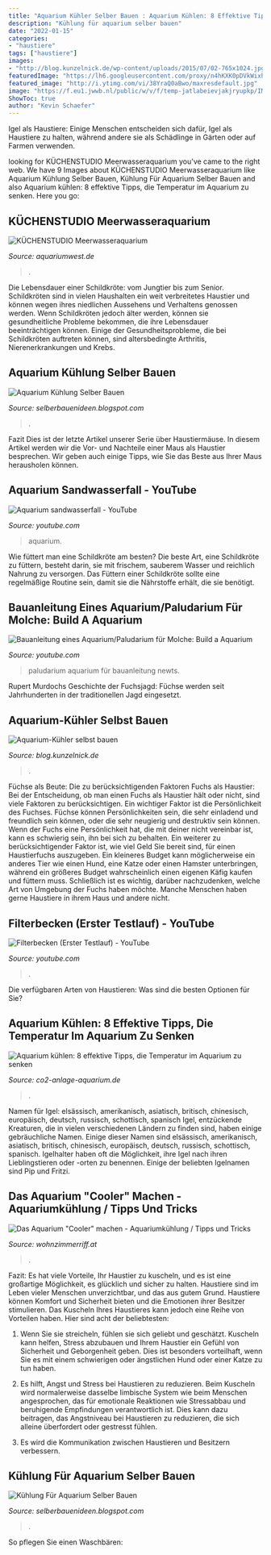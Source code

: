 ```yaml
---
title: "Aquarium Kühler Selber Bauen : Aquarium Kühlen: 8 Effektive Tipps, Die Temperatur Im Aquarium Zu Senken"
description: "Kühlung für aquarium selber bauen"
date: "2022-01-15"
categories:
- "haustiere"
tags: ["haustiere"]
images:
- "http://blog.kunzelnick.de/wp-content/uploads/2015/07/02-765x1024.jpg"
featuredImage: "https://lh6.googleusercontent.com/proxy/n4hKXK0pDVkWixhztHm1NXOkBlkbBCD0YLMW-YrtKvWtGckihhWSJ0mUpQ5wQux9GncXOPERUG5C6ArvVINATBgkHeiqOzfWUV6MKMtkww=s0-d"
featured_image: "http://i.ytimg.com/vi/38YraQ0aBwo/maxresdefault.jpg"
image: "https://f.eu1.jwwb.nl/public/w/v/f/temp-jatlabeievjakjryupkp/IMG_6472.png"
ShowToc: true
author: "Kevin Schaefer"
---
```



Igel als Haustiere: Einige Menschen entscheiden sich dafür, Igel als Haustiere zu halten, während andere sie als Schädlinge in Gärten oder auf Farmen verwenden.

	

		
looking for KÜCHENSTUDIO Meerwasseraquarium you've came to the right web. We have 9 Images about KÜCHENSTUDIO Meerwasseraquarium like Aquarium Kühlung Selber Bauen, Kühlung Für Aquarium Selber Bauen and also Aquarium kühlen: 8 effektive Tipps, die Temperatur im Aquarium zu senken. Here you go:
		
    
## KÜCHENSTUDIO Meerwasseraquarium

<img loading=lazy src="https://www.aquariumwest.de/wp-content/uploads/2015/10/aquariumwest_referenz_kuechenstudio_01.jpg" onerror="this.onerror=null;this.src='https://tse3.mm.bing.net/th?id=OIP.gKAN-XnTWMedbvi1uJ6enwHaFj&amp;pid=15.1';" alt="KÜCHENSTUDIO Meerwasseraquarium">

_Source: aquariumwest.de_

>. 

	

Die Lebensdauer einer Schildkröte: vom Jungtier bis zum Senior.
Schildkröten sind in vielen Haushalten ein weit verbreitetes Haustier und können wegen ihres niedlichen Aussehens und Verhaltens genossen werden. Wenn Schildkröten jedoch älter werden, können sie gesundheitliche Probleme bekommen, die ihre Lebensdauer beeinträchtigen können. Einige der Gesundheitsprobleme, die bei Schildkröten auftreten können, sind altersbedingte Arthritis, Nierenerkrankungen und Krebs.

    
## Aquarium Kühlung Selber Bauen

<img loading=lazy src="https://lh6.googleusercontent.com/proxy/n4hKXK0pDVkWixhztHm1NXOkBlkbBCD0YLMW-YrtKvWtGckihhWSJ0mUpQ5wQux9GncXOPERUG5C6ArvVINATBgkHeiqOzfWUV6MKMtkww=s0-d" onerror="this.onerror=null;this.src='https://tse4.mm.bing.net/th?id=OIP.cygA5PEvpmoXgR1ZuUL3rQHaJ6&amp;pid=15.1';" alt="Aquarium Kühlung Selber Bauen">

_Source: selberbauenideen.blogspot.com_

>. 

	

Fazit
Dies ist der letzte Artikel unserer Serie über Haustiermäuse. In diesem Artikel werden wir die Vor- und Nachteile einer Maus als Haustier besprechen. Wir geben auch einige Tipps, wie Sie das Beste aus Ihrer Maus herausholen können.

    
## Aquarium Sandwasserfall - YouTube

<img loading=lazy src="https://i.ytimg.com/vi/9rZ61NGthQw/maxresdefault.jpg" onerror="this.onerror=null;this.src='https://tse3.mm.bing.net/th?id=OIP.0hNvBNc38JjxSLJa6NVRagHaEK&amp;pid=15.1';" alt="Aquarium sandwasserfall - YouTube">

_Source: youtube.com_

>aquarium. 

	

Wie füttert man eine Schildkröte am besten?
Die beste Art, eine Schildkröte zu füttern, besteht darin, sie mit frischem, sauberem Wasser und reichlich Nahrung zu versorgen. Das Füttern einer Schildkröte sollte eine regelmäßige Routine sein, damit sie die Nährstoffe erhält, die sie benötigt.

    
## Bauanleitung Eines Aquarium/Paludarium Für Molche: Build A Aquarium

<img loading=lazy src="https://i.ytimg.com/vi/1XZ6mH6mK1E/maxresdefault.jpg" onerror="this.onerror=null;this.src='https://tse1.mm.bing.net/th?id=OIP.vu5uHEw-wK7ici3Ob0HU-wHaEK&amp;pid=15.1';" alt="Bauanleitung eines Aquarium/Paludarium für Molche: Build a Aquarium">

_Source: youtube.com_

>paludarium aquarium für bauanleitung newts. 

	

Rupert Murdochs Geschichte der Fuchsjagd: Füchse werden seit Jahrhunderten in der traditionellen Jagd eingesetzt.

    
## Aquarium-Kühler Selbst Bauen

<img loading=lazy src="http://blog.kunzelnick.de/wp-content/uploads/2015/07/02-765x1024.jpg" onerror="this.onerror=null;this.src='https://tse2.mm.bing.net/th?id=OIP.camGaF6UnykfPto0st7i8QHaJ6&amp;pid=15.1';" alt="Aquarium-Kühler selbst bauen">

_Source: blog.kunzelnick.de_

>. 

	

Füchse als Beute: Die zu berücksichtigenden Faktoren
Fuchs als Haustier: Bei der Entscheidung, ob man einen Fuchs als Haustier hält oder nicht, sind viele Faktoren zu berücksichtigen. Ein wichtiger Faktor ist die Persönlichkeit des Fuchses. Füchse können Persönlichkeiten sein, die sehr einladend und freundlich sein können, oder die sehr neugierig und destruktiv sein können. Wenn der Fuchs eine Persönlichkeit hat, die mit deiner nicht vereinbar ist, kann es schwierig sein, ihn bei sich zu behalten. Ein weiterer zu berücksichtigender Faktor ist, wie viel Geld Sie bereit sind, für einen Haustierfuchs auszugeben. Ein kleineres Budget kann möglicherweise ein anderes Tier wie einen Hund, eine Katze oder einen Hamster unterbringen, während ein größeres Budget wahrscheinlich einen eigenen Käfig kaufen und füttern muss. Schließlich ist es wichtig, darüber nachzudenken, welche Art von Umgebung der Fuchs haben möchte. Manche Menschen haben gerne Haustiere in ihrem Haus und andere nicht.

    
## Filterbecken (Erster Testlauf) - YouTube

<img loading=lazy src="http://i.ytimg.com/vi/38YraQ0aBwo/maxresdefault.jpg" onerror="this.onerror=null;this.src='https://tse4.mm.bing.net/th?id=OIP.XUhi9xJ08U6HZRL2XTkKWAHaEK&amp;pid=15.1';" alt="Filterbecken (Erster Testlauf) - YouTube">

_Source: youtube.com_

>. 

	

Die verfügbaren Arten von Haustieren: Was sind die besten Optionen für Sie?

    
## Aquarium Kühlen: 8 Effektive Tipps, Die Temperatur Im Aquarium Zu Senken

<img loading=lazy src="https://co2-anlage-aquarium.de/wp-content/uploads/2019/05/aquarium-kuehler-1-300x180.jpg" onerror="this.onerror=null;this.src='https://tse4.mm.bing.net/th?id=OIP.n7fKT0BqhMSgdJcssngPcwAAAA&amp;pid=15.1';" alt="Aquarium kühlen: 8 effektive Tipps, die Temperatur im Aquarium zu senken">

_Source: co2-anlage-aquarium.de_

>. 

	

Namen für Igel: elsässisch, amerikanisch, asiatisch, britisch, chinesisch, europäisch, deutsch, russisch, schottisch, spanisch
Igel, entzückende Kreaturen, die in vielen verschiedenen Ländern zu finden sind, haben einige gebräuchliche Namen. Einige dieser Namen sind elsässisch, amerikanisch, asiatisch, britisch, chinesisch, europäisch, deutsch, russisch, schottisch, spanisch. Igelhalter haben oft die Möglichkeit, ihre Igel nach ihren Lieblingstieren oder -orten zu benennen. Einige der beliebten Igelnamen sind Pip und Fritzi.

    
## Das Aquarium &quot;Cooler&quot; Machen - Aquariumkühlung / Tipps Und Tricks

<img loading=lazy src="https://f.eu1.jwwb.nl/public/w/v/f/temp-jatlabeievjakjryupkp/IMG_6472.png" onerror="this.onerror=null;this.src='https://tse1.mm.bing.net/th?id=OIP.7ZRgLU-e8psFz-AHdzPXbAHaHa&amp;pid=15.1';" alt="Das Aquarium &quot;Cooler&quot; machen - Aquariumkühlung / Tipps und Tricks">

_Source: wohnzimmerriff.at_

>. 

	

Fazit: Es hat viele Vorteile, Ihr Haustier zu kuscheln, und es ist eine großartige Möglichkeit, es glücklich und sicher zu halten.
Haustiere sind im Leben vieler Menschen unverzichtbar, und das aus gutem Grund. Haustiere können Komfort und Sicherheit bieten und die Emotionen ihrer Besitzer stimulieren. Das Kuscheln Ihres Haustieres kann jedoch eine Reihe von Vorteilen haben. Hier sind acht der beliebtesten:
1. Wenn Sie sie streicheln, fühlen sie sich geliebt und geschätzt. Kuscheln kann helfen, Stress abzubauen und Ihrem Haustier ein Gefühl von Sicherheit und Geborgenheit geben. Dies ist besonders vorteilhaft, wenn Sie es mit einem schwierigen oder ängstlichen Hund oder einer Katze zu tun haben.

2. Es hilft, Angst und Stress bei Haustieren zu reduzieren. Beim Kuscheln wird normalerweise dasselbe limbische System wie beim Menschen angesprochen, das für emotionale Reaktionen wie Stressabbau und beruhigende Empfindungen verantwortlich ist. Dies kann dazu beitragen, das Angstniveau bei Haustieren zu reduzieren, die sich alleine überfordert oder gestresst fühlen.

3. Es wird die Kommunikation zwischen Haustieren und Besitzern verbessern.

    
## Kühlung Für Aquarium Selber Bauen

<img loading=lazy src="https://www.aquarienkontor.de/assets/images/blogbilder/kuehlung/cooler_2.jpg" onerror="this.onerror=null;this.src='https://tse2.mm.bing.net/th?id=OIP.-85uDvt4xt25Kspl5DtyigHaHa&amp;pid=15.1';" alt="Kühlung Für Aquarium Selber Bauen">

_Source: selberbauenideen.blogspot.com_

>. 

	

So pflegen Sie einen Waschbären:


